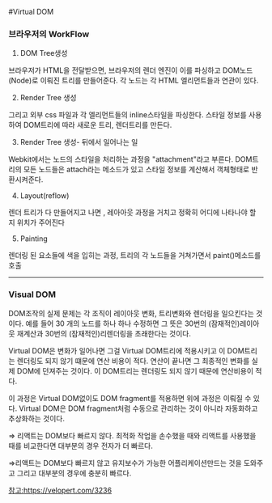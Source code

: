#Virtual DOM

### 브라우저의 WorkFlow

1. DOM Tree생성 

브라우저가 HTML을 전달받으면, 브라우저의 렌더 엔진이 이를 파싱하고 DOM노드(Node)로 이뤄진 트리를 만들어준다. 각 노드는 각 HTML 엘리먼트들과 연관이 있다.

  2.  Render Tree 생성

그리고 외부 css 파일과 각 엘리먼트들의 inline스타일을 파싱한다. 스타일 정보를 사용하여 DOM트리에 따라 새로운 트리, 렌더트리를 만든다.

  3.  Render Tree 생성- 뒤에서 일어나는 일 

Webkit에서는 노드의 스타일을 처리하는 과정을 "attachment"라고 부른다. DOM트리의 모든 노드들은 attach라는 메소드가 있고 스타일 정보를 계산해서 객체형태로 반환시켜준다.

  4.  Layout(reflow)

렌더 트리가 다 만들어지고 나면 , 레아아웃 과정을 거치고 정확히 어디에 나타나야 할 지 위치가 주어진다

  5.  Painting 

렌더링 된 요소들에 색을 입히는 과정, 트리의 각 노드들을 거쳐가면서 paint()메소드를 호출

---

### Visual DOM

DOM조작의 실제 문제는 각 조직이 레이아웃 변화, 트리변화와 렌더링을 일으킨다는 것이다. 예를 들어 30 개의 노드를 하나 하나 수정하면 그 뜻은 30번의 (잠재적인)레이아웃 재계산과 30번의 (잠재적인)리렌더링을 초래한다는 것이다.

Virtual DOM은 변화가 일어나면 그걸 Virtual DOM트리에 적용시키고 이 DOM트리는 렌더링도 되지 않기 떄문에 연산 비용이 적다. 연산이 끝나면 그 최종적인 변화를 실제 DOM에 던져주는 것이다. 이 DOM트리는 렌더링도 되지 않기 때문에 연산비용이 적다.

이 과정은 Virtual DOM없이도 DOM fragment를 적용하면 위에 과정은 이뤄질 수 있다. Virtual DOM은 DOM fragment처럼 수동으로 관리하는 것이 아니라 자동화하고 추상화하는 것이다.

⇒ 리액트는 DOM보다 빠르지 않다. 최적화 작업을 손수했을 때와 리액트를 사용했을 때를 비교한다면 대부분의 경우 전자가 더 빠르다.

⇒리액트는 DOM보다 빠르지 않고 유지보수가 가능한 어플리케이션만드는 것을 도와주고 그리고 대부분의 경우에 충분히 빠르다.

<a href="https://velopert.com/3236">참고:https://velopert.com/3236</a>
